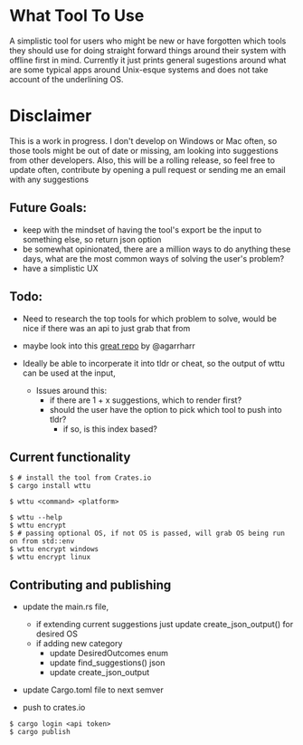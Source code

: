 # What Tool To Use
A simplistic tool for users who might be new or have forgotten which tools they should use for doing straight forward things around their system with offline first in mind. Currently it just prints general sugestions around what are some typical apps around Unix-esque systems and does not take account of the underlining OS. 

# Disclaimer
This is a work in progress. I don't develop on Windows or Mac often, so those tools might be out of date or missing, am looking into suggestions from other developers. Also, this will be a rolling release, so feel free to update often, contribute by opening a pull request or sending me an email with any suggestions

## Future Goals:
- keep with the mindset of having the tool's export be the input to something else, so return json option
- be somewhat opinionated, there are a million ways to do anything these days, what are the most common ways of solving the user's problem?
- have a simplistic UX


## Todo:
- Need to research the top tools for which problem to solve,
    would be nice if there was an api to just grab that from
- maybe look into this [great repo](https://github.com/agarrharr/awesome-cli-apps) by @agarrharr 

- Ideally be able to incorperate it into tldr or cheat, so the output of wttu can be used at the input,
    - Issues around this:
        - if there are 1 + x suggestions, which to render first?  
        - should the user have the option to pick which tool to push into tldr?
            - if so, is this index based?
    

## Current functionality
 
```
$ # install the tool from Crates.io
$ cargo install wttu

$ wttu <command> <platform>

$ wttu --help
$ wttu encrypt 
$ # passing optional OS, if not OS is passed, will grab OS being run on from std::env
$ wttu encrypt windows
$ wttu encrypt linux

```



## Contributing and publishing

- update the main.rs file, 
    - if extending current suggestions just update create_json_output() for desired OS
    - if adding new category
        - update DesiredOutcomes enum
        - update find_suggestions() json
        - update create_json_output

- update Cargo.toml file to next semver
- push to crates.io

```
$ cargo login <api token>
$ cargo publish 

```
